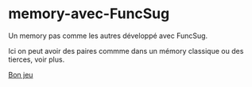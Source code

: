 # memory-avec-FuncSug
Un memory pas comme les autres développé avec FuncSug.

Ici on peut avoir des paires commme dans un mémory classique ou des tierces, voir plus. 

[Bon jeu](https://vbatcnam.github.io/memory-avec-FuncSug/memory.html) 
